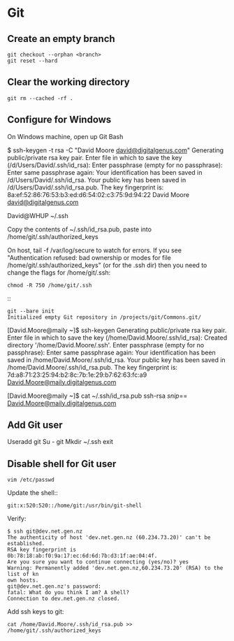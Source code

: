 # Git

## Create an empty branch

```
git checkout --orphan <branch>
git reset --hard
```

## Clear the working directory

``git rm --cached -rf .``

Configure for Windows
---------------------

On Windows machine, open up Git Bash

$ ssh-keygen -t rsa -C "David Moore <david@digitalgenus.com>"
Generating public/private rsa key pair.
Enter file in which to save the key (/d/Users/David/.ssh/id_rsa):
Enter passphrase (empty for no passphrase):
Enter same passphrase again:
Your identification has been saved in /d/Users/David/.ssh/id_rsa.
Your public key has been saved in /d/Users/David/.ssh/id_rsa.pub.
The key fingerprint is:
8a:ef:52:86:76:53:b3:ed:d6:54:02:c3:75:9d:94:22 David Moore <david@digitalgenus.com>

David@WHUP ~/.ssh

Copy the contents of  ~/.ssh/id_rsa.pub, paste into <dev>/home/git/.ssh/authorized_keys


On host, tail -f /var/log/secure to watch for errors.
If you see "Authentication refused: bad ownership or modes for file /home/git/.ssh/authorized_keys" (or for the .ssh dir) then you need to change the flags for /home/git/.ssh:

    chmod -R 750 /home/git/.ssh



 ::

    git --bare init
    Initialized empty Git repository in /projects/git/Commons.git/

[David.Moore@maily ~]$ ssh-keygen
Generating public/private rsa key pair.
Enter file in which to save the key (/home/David.Moore/.ssh/id_rsa):
Created directory '/home/David.Moore/.ssh'.
Enter passphrase (empty for no passphrase):
Enter same passphrase again:
Your identification has been saved in /home/David.Moore/.ssh/id_rsa.
Your public key has been saved in /home/David.Moore/.ssh/id_rsa.pub.
The key fingerprint is:
7d:a8:71:23:25:94:b2:8c:7b:1e:29:b7:62:63:fc:a9 David.Moore@maily.digitalgenus.com

[David.Moore@maily ~]$ cat ~/.ssh/id_rsa.pub
ssh-rsa *snip*== David.Moore@maily.digitalgenus.com


Add Git user
------------

Useradd git
Su - git
Mkdir ~/.ssh
exit

Disable shell for Git user
--------------------------

    vim /etc/passwd

Update the shell::

    git:x:520:520::/home/git:/usr/bin/git-shell

Verify:

    $ ssh git@dev.net.gen.nz
    The authenticity of host 'dev.net.gen.nz (60.234.73.20)' can't be established.
    RSA key fingerprint is 0b:78:18:ab:f0:9a:17:ec:6d:6d:7b:d3:1f:ae:04:4f.
    Are you sure you want to continue connecting (yes/no)? yes
    Warning: Permanently added 'dev.net.gen.nz,60.234.73.20' (RSA) to the list of kn
    own hosts.
    git@dev.net.gen.nz's password:
    fatal: What do you think I am? A shell?
    Connection to dev.net.gen.nz closed.

Add ssh keys to git:

    cat /home/David.Moore/.ssh/id_rsa.pub >> /home/git/.ssh/authorized_keys
